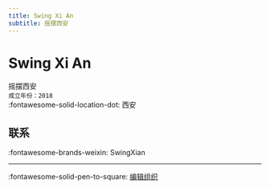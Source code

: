```yaml
---
title: Swing Xi An
subtitle: 摇摆西安
---
```


# Swing Xi An

摇摆西安  
`成立年份：2018`  
:fontawesome-solid-location-dot: 西安  


## 联系

:fontawesome-brands-weixin: SwingXian  

---

:fontawesome-solid-pen-to-square: [编辑组织](https://github.com/swingdance/orgs/issues/new?assignees=&labels=update+org&projects=&template=03-update_entity.yml&title=Update%20Org%3A%20zh_CN%20%E2%80%A2%20Swing%20Xi%20An&region=zh_CN&id=swing-xi-an&name=Swing%20Xi%20An)
